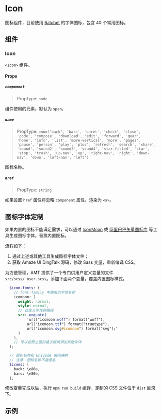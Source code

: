 # Icon

图标组件，目前使用 [Ratchet](https://github.com/twbs/ratchet/tree/master/fonts) 的字体图标，包含 40 个常用图标。

## 组件

### Icon

`<Icon>` 组件。

#### Props

##### `component`

> PropType: `node`

组件使用的元素，默认为 `span`。

##### `name`

> PropType: `enum('back', 'bars', 'caret', 'check', 'close', 'code', 'compose', 'download', 'edit', 'forward', 'gear', 'home', 'info', 'list', 'more-vertical', 'more', 'pages', 'pause', 'person', 'play', 'plus', 'refresh', 'search', 'share', 'sound', 'sound2', 'sound3', 'sound4', 'star-filled', 'star', 'stop', 'trash', 'up-nav', 'up', 'right-nav', 'right', 'down-nav', 'down', 'left-nav', 'left')`

图标名称。


##### `href`

> PropType: `string`

如果设置 `href` 属性将忽略 `component` 属性，渲染为 `<a>`。

## 图标字体定制

如果内置的图标不能满足需求，可以通过 [IconMoon](https://icomoon.io/app/#/select) 或 [阿里巴巴矢量图标库](http://iconfont.cn/) 等工具生成图标字体，替换内置图标。

流程如下：

1. 通过上述或其他工具生成图标字体文件；
2. 获取 Amaze UI DingTalk 源码，修改 Sass 变量，重新编译 CSS。

  为方便管理，AMT 提供了一个专门供用户定义变量的文件 `src/scss/_user.scss`。添加下面两个变量，覆盖内置图标样式。

  ```sass
    $icon-fonts: (
      // font-family 中使用的字体名称
      icomoon: (
        weight: normal,
        style: normal,
        // 自定义字体的路径
        src: unquote(
            'url("icomoon.woff") format("woff"),
            url("icomoon.ttf") format("truetype"),
            url("icomoon.svg#icomoon") format("svg");'
        )
      ),
      // 可以按照上面的格式继续添加其他字体
    );

    // 图标名称和 Unicode 编码映射
    // 注意：图标名称不能重名
    $icons: (
      back: \e80a,
      bars: \e80e,
    );
  ```

  修改变量完成以后，执行 `npm run build` 编译，定制的 CSS 文件位于 `dist` 目录下。

## 示例
